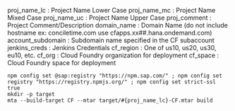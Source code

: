 proj_name_lc : Project Name Lower Case
proj_name_mc : Project Name Mixed Case
proj_name_uc : Project Name Upper Case
proj_comment : Project Comment/Description
domain_name : Domain Name (do not include hostname ex: conciletime.com use cfapps.xx##.hana.ondemand.com)
account_subdomain : Subdomain name specified in the CF subaccount
jenkins_creds : Jenkins Credentials
cf_region : One of us10, us20, us30, eu10, etc.
cf_org : Cloud Foundry organization for deployment
cf_space : Cloud Foundry space for deployment
```
npm config set @sap:registry "https://npm.sap.com/" ; npm config set registry "https://registry.npmjs.org/" ; npm config set strict-ssl true
mkdir -p target
mta --build-target CF --mtar target/#{proj_name_lc}-CF.mtar build
```
